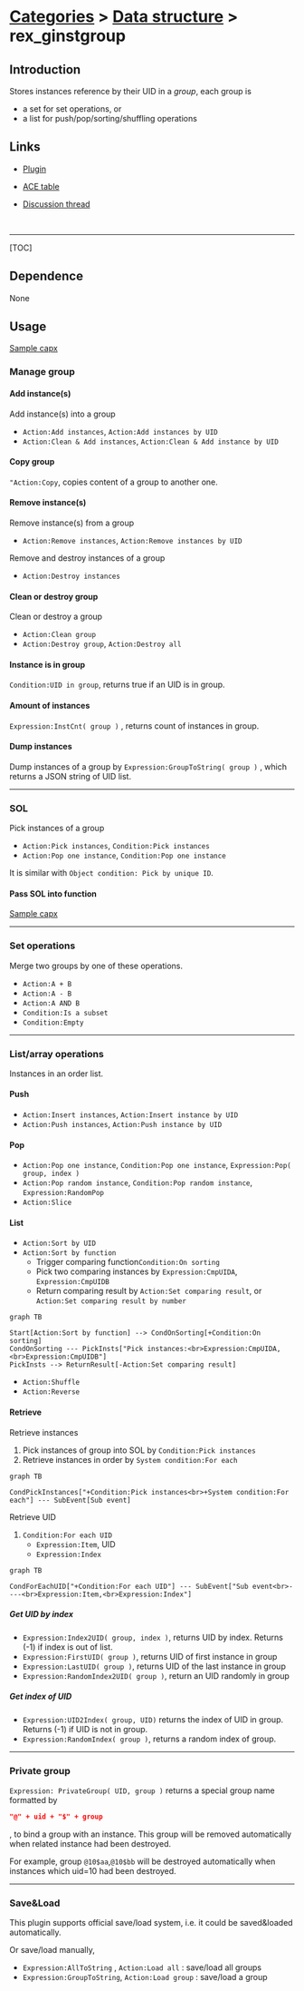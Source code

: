# [Categories](categories.index.html) > [Data structure](datastructure.index.html) > rex_ginstgroup

## Introduction

Stores instances reference by their UID in a *group*, each group is

- a set for set operations, or
- a list for push/pop/sorting/shuffling operations

## Links

- [Plugin](https://dl.dropboxusercontent.com/u/5779181/C2Repo/Zip/plugins/rex_ginstgroup.7z)

- [ACE table](https://rexrainbow.github.io/C2RexDoc/c2rexpluginsACE/plugin_rex_ginstgroup.html)

- [Discussion thread](https://www.scirra.com/forum/plugin-instance-group_t67642)

  ​

----

[TOC]

## Dependence

None

## Usage

[Sample capx](https://onedrive.live.com/redir?resid=7497FD5EC94476E%21520&authkey=%21APNtGd903GKvpzQ&ithint=file%2c.capx)

### Manage group

#### Add instance(s)

Add instance(s) into a group

- `Action:Add instances`, `Action:Add instances by UID`
- `Action:Clean & Add instances`, `Action:Clean & Add instance by UID`

#### Copy group

`"Action:Copy`, copies content of a group to another one.

#### Remove instance(s)

Remove instance(s) from a group

- `Action:Remove instances`, `Action:Remove instances by UID`

Remove and destroy instances of a group

- `Action:Destroy instances`

#### Clean or destroy group

Clean or destroy a group

- `Action:Clean group`
- `Action:Destroy group`, `Action:Destroy all`

#### Instance is in group

`Condition:UID in group`, returns true if an UID is in group.

#### Amount of instances

`Expression:InstCnt( group )` , returns count of instances in group.

#### Dump instances

Dump instances of a group by `Expression:GroupToString( group )` , which returns a JSON string of UID list.

----

### SOL

Pick instances of a group

- `Action:Pick instances`, `Condition:Pick instances`
- `Action:Pop one instance`, `Condition:Pop one instance`

It is similar with `Object condition: Pick by unique ID`.

#### Pass SOL into function

[Sample capx](https://skydrive.live.com/redir?resid=7497FD5EC94476E!371&authkey=!AI64HTpl2mK3etY)

----

### Set operations

Merge two groups by one of these operations.

- `Action:A + B`
- `Action:A - B`
- `Action:A AND B`
- `Condition:Is a subset`
- `Condition:Empty`

----

### List/array operations

Instances in an order list.

#### Push

- `Action:Insert instances`, `Action:Insert instance by UID`
- `Action:Push instances`, `Action:Push instance by UID`

#### Pop

- `Action:Pop one instance`, `Condition:Pop one instance`, `Expression:Pop( group, index )`
- `Action:Pop random instance`, `Condition:Pop random instance`, `Expression:RandomPop`
- `Action:Slice`

#### List

- `Action:Sort by UID`
- `Action:Sort by function`
  - Trigger comparing function`Condition:On sorting`
  - Pick two comparing instances by `Expression:CmpUIDA`, `Expression:CmpUIDB`
  - Return comparing result by `Action:Set comparing result`, or `Action:Set comparing result by number`

```mermaid
graph TB

Start[Action:Sort by function] --> CondOnSorting[+Condition:On sorting]
CondOnSorting --- PickInsts["Pick instances:<br>Expression:CmpUIDA,<br>Expression:CmpUIDB"]
PickInsts --> ReturnResult[-Action:Set comparing result]
```



- `Action:Shuffle`
- `Action:Reverse`

#### Retrieve

Retrieve instances

1. Pick instances of group into SOL by `Condition:Pick instances`
2. Retrieve instances in order by `System condition:For each`

```mermaid
graph TB

CondPickInstances["+Condition:Pick instances<br>+System condition:For each"] --- SubEvent[Sub event]
```

Retrieve UID

1. `Condition:For each UID`
   - `Expression:Item`, UID
   - `Expression:Index`

```mermaid
graph TB

CondForEachUID["+Condition:For each UID"] --- SubEvent["Sub event<br>----<br>Expression:Item,<br>Expression:Index"]
```

##### Get UID by index

- `Expression:Index2UID( group, index )`, returns UID by index. Returns (-1) if index is out of list.
- `Expression:FirstUID( group )`, returns UID of first instance in group
- `Expression:LastUID( group )`, returns UID of the last instance in group
- `Expression:RandomIndex2UID( group )`, return an UID randomly in group

##### Get index of UID

- `Expression:UID2Index( group, UID)` returns the index of UID in group. Returns (-1) if UID is not in group.
- `Expression:RandomIndex( group )`, returns a random index of group.

----

### Private group

`Expression: PrivateGroup( UID, group )` returns a special group name formatted by 

```json
"@" + uid + "$" + group
```

, to bind a group with an instance. This group will be removed automatically when related instance had been destroyed.

For example, group `@10$aa`,`@10$bb`  will be destroyed automatically when instances which uid=10 had been destroyed. 

----

### Save&Load

This plugin supports official save/load system, i.e. it could be saved&loaded automatically.

Or save/load manually,

- `Expression:AllToString` , `Action:Load all` : save/load all groups
- `Expression:GroupToString`, `Action:Load group` : save/load a group